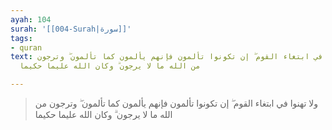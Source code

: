 ```yaml
---
ayah: 104
surah: '[[004-Surah|سورة]]'
tags:
- quran
text: ولا تهنوا في ابتغاء القوم ۖ إن تكونوا تألمون فإنهم يألمون كما تألمون ۖ وترجون
  من الله ما لا يرجون ۗ وكان الله عليما حكيما

---
```

> ولا تهنوا في ابتغاء القوم ۖ إن تكونوا تألمون فإنهم يألمون كما تألمون ۖ وترجون من الله ما لا يرجون ۗ وكان الله عليما حكيما
